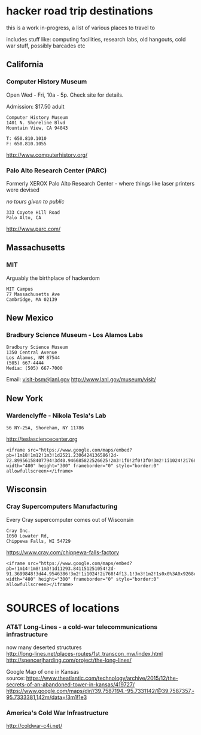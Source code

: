 # hacker road trip destinations

this is a work in-progress, a list of various places to travel to

includes stuff like: computing facilities, research labs, old hangouts, cold war stuff, possibly barcades etc

## California

### Computer History Museum
Open Wed - Fri, 10a - 5p. Check site for details.

Admission: $17.50 adult

```
Computer History Museum
1401 N. Shoreline Blvd
Mountain View, CA 94043

T: 650.810.1010
F: 650.810.1055
```
http://www.computerhistory.org/



### Palo Alto Research Center (PARC)

Formerly XEROX Palo Alto Research Center - where things like laser printers were devised

*no tours given to public*

```
333 Coyote Hill Road
Palo Alto, CA
```

http://www.parc.com/


## Massachusetts

### MIT
Arguably the birthplace of hackerdom<P>

```
MIT Campus
77 Massachusetts Ave
Cambridge, MA 02139
```


## New Mexico

### Bradbury Science Museum - Los Alamos Labs
```
Bradbury Science Museum
1350 Central Avenue
Los Alamos, NM 87544
(505) 667-4444
Media: (505) 667-7000
```
Email: visit-bsm@lanl.gov
http://www.lanl.gov/museum/visit/





## New York

### Wardenclyffe - Nikola Tesla's Lab<br>
```
56 NY-25A, Shoreham, NY 11786
```
http://teslasciencecenter.org<br>


```
<iframe src="https://www.google.com/maps/embed?pb=!1m18!1m12!1m3!1d2521.2306424136586!2d-72.89956158407794!3d40.946685822526625!2m3!1f0!2f0!3f0!3m2!1i1024!2i768!4f13.1!3m3!1m2!1s0x89e85d553187b729%3A0x191302f086c56e3b!2sWardenclyffe!5e1!3m2!1sen!2sus!4v1507149070890" width="400" height="300" frameborder="0" style="border:0" allowfullscreen></iframe>
```



## Wisconsin

### Cray Supercomputers Manufacturing

Every Cray supercomputer comes out of Wisconsin<BR>
```
Cray Inc.
1050 Lowater Rd,
Chippewa Falls, WI 54729
```
https://www.cray.com/chippewa-falls-factory<BR>


```
<iframe src="https://www.google.com/maps/embed?pb=!1m14!1m8!1m3!1d11293.841151251054!2d-91.3699848!3d44.9546386!3m2!1i1024!2i768!4f13.1!3m3!1m2!1s0x0%3A0x9268ee3b8318a077!2sCray+Inc.!5e0!3m2!1sen!2sus!4v1507140145986" width="400" height="300" frameborder="0" style="border:0" allowfullscreen></iframe>
```






# SOURCES of locations

### AT&T Long-Lines - a cold-war telecommunications infrastructure

now many deserted structures<BR>
http://long-lines.net/places-routes/1st_transcon_mw/index.html <BR>
http://spencerjharding.com/project/the-long-lines/


Google Map of one in Kansas<BR>
source: https://www.theatlantic.com/technology/archive/2015/12/the-secrets-of-an-abandoned-tower-in-kansas/419727/ <BR>
https://www.google.com/maps/dir//39.7587194,-95.7331142/@39.7587357,-95.7333381,142m/data=!3m1!1e3<P>


### America's Cold War Infrastructure

http://coldwar-c4i.net/



